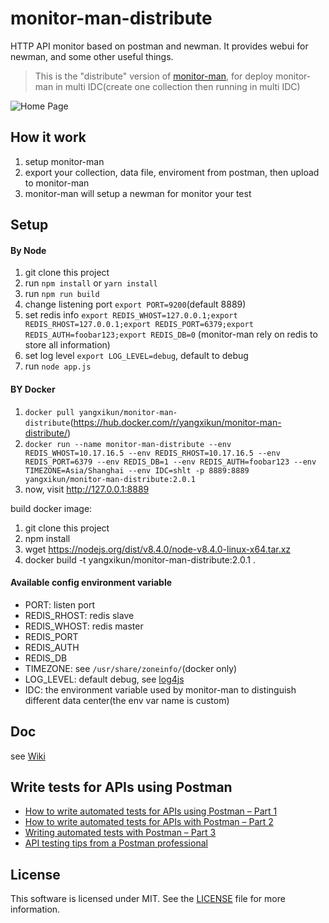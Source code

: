 # monitor-man-distribute

HTTP API monitor based on postman and newman. It provides webui for newman, and some other useful things.

> This is the "distribute" version of [monitor-man](https://github.com/yangxikun/monitor-man), for deploy monitor-man in multi IDC(create one collection then running in multi IDC)

![Home Page](https://github.com/yangxikun/monitor-man-distribute/raw/master/static/images/home.png)

## How it work

1. setup monitor-man
1. export your collection, data file, enviroment from postman, then upload to monitor-man
1. monitor-man will setup a newman for monitor your test

## Setup

#### By Node

1. git clone this project
1. run `npm install` or `yarn install`
1. run `npm run build`
1. change listening port `export PORT=9200`(default 8889)
1. set redis info `export REDIS_WHOST=127.0.0.1;export REDIS_RHOST=127.0.0.1;export REDIS_PORT=6379;export REDIS_AUTH=foobar123;export REDIS_DB=0` (monitor-man rely on redis to store all information)
1. set log level `export LOG_LEVEL=debug`, default to debug
1. run `node app.js`

#### BY Docker

1. `docker pull yangxikun/monitor-man-distribute`(https://hub.docker.com/r/yangxikun/monitor-man-distribute/)
1. `docker run --name monitor-man-distribute --env REDIS_WHOST=10.17.16.5 --env REDIS_RHOST=10.17.16.5 --env REDIS_PORT=6379 --env REDIS_DB=1 --env REDIS_AUTH=foobar123 --env TIMEZONE=Asia/Shanghai --env IDC=shlt -p 8889:8889 yangxikun/monitor-man-distribute:2.0.1`
1. now, visit http://127.0.0.1:8889

build docker image:

1. git clone this project
1. npm install
1. wget https://nodejs.org/dist/v8.4.0/node-v8.4.0-linux-x64.tar.xz
1. docker build -t yangxikun/monitor-man-distribute:2.0.1 .

#### Available config environment variable

* PORT: listen port
* REDIS_RHOST: redis slave
* REDIS_WHOST: redis master
* REDIS_PORT
* REDIS_AUTH
* REDIS_DB
* TIMEZONE: see `/usr/share/zoneinfo/`(docker only)
* LOG_LEVEL: default debug, see [log4js](https://www.npmjs.com/package/log4js)
* IDC: the environment variable used by monitor-man to distinguish different data center(the env var name is custom)

## Doc
see [Wiki](https://github.com/yangxikun/monitor-man-distribute/wiki)

## Write tests for APIs using Postman
* [How to write automated tests for APIs using Postman – Part 1](http://blog.getpostman.com/2014/03/07/writing-automated-tests-for-apis-using-postman/)
* [How to write automated tests for APIs with Postman – Part 2](http://blog.getpostman.com/2014/04/17/how-to-write-automated-tests-for-apis-with-postman-part-2/)
* [Writing automated tests with Postman – Part 3](http://blog.getpostman.com/2014/05/09/writing-automated-tests-with-postman-part-3/)
* [API testing tips from a Postman professional](http://blog.getpostman.com/2017/07/28/api-testing-tips-from-a-postman-professional/)

## License
This software is licensed under MIT. See the [LICENSE](LICENSE) file for more information.
